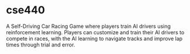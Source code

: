 # cse440
A Self-Driving Car Racing Game where players train AI drivers using reinforcement learning. Players can customize and train their AI drivers to compete in races, with the AI learning to navigate tracks and improve lap times through trial and error.
